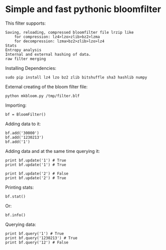 # Simple and fast pythonic bloomfilter

This filter supports: 

    Saving, reloading, compressed bloomfilter file lrzip like
        for compression: lz4>lzo>zlib>bz2>lzma
        for decompression: lzma>bz2>zlib>lzo>lz4
    Stats
    Entropy analysis
    Internal and external hashing of data.
    raw filter merging

Installing Dependencies:

    sudo pip install lz4 lzo bz2 zlib bitshuffle sha3 hashlib numpy

External creating of the bloom filter file:

    python mkbloom.py /tmp/filter.blf

Importing:

    bf = BloomFilter()

Adding data to it:

    bf.add('30000')
    bf.add('1230213')
    bf.add('1')
    
Adding data and at the same time querying it:

    print bf.update('1') # True
    print bf.update('1') # True
    
    print bf.update('2') # False
    print bf.update('2') # True

Printing stats:

    bf.stat()
    
Or:
    
    bf.info()

Querying data:

    print bf.query('1') # True
    print bf.query('1230213') # True
    print bf.query('12') # False
